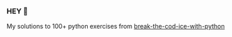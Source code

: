 ### HEY 👋 
My solutions to 100+ python exercises from [break-the-cod-ice-with-python](https://github.com/darkprinx/break-the-ice-with-python)
